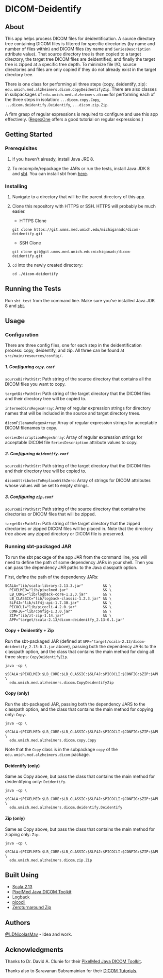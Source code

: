 # DICOM-Deidentify


## About

This app helps process DICOM files for deidentification. A source directory tree containing DICOM files is filtered for specific directories (by name and number of files within) and DICOM files (by name and `SeriesDescription` attribute value). That source directory tree is then copied to a target directory, the target tree DICOM files are deidentified, and finally the target tree is zipped at a specific tree depth. To minimize file I/O, source directories and files are only copied if they do not already exist in the target directory tree. 

There is one class for performing all three steps (copy, deidentify, zip): `edu.umich.med.alzheimers.dicom.CopyDeidentifyZip`. There are also classes in subpackages of `edu.umich.med.alzheimers.dicom` for performing each of the three steps in isolation: `...dicom.copy.Copy`, `...dicom.deidentify.Deidentify`, `...dicom.zip.Zip`. 

A firm grasp of regular expressions is required to configure and use this app effectively. ([RegexOne](https://regexone.com/) offers a good tutorial on regular expressions.)


## Getting Started

### Prerequisites

1. If you haven't already, install Java JRE 8.

2. To recompile/repackage the JARs or run the tests, install Java JDK 8 and [sbt](https://www.scala-sbt.org/index.html). You can install sbt from [here](https://www.scala-sbt.org/release/docs/Setup.html).

### Installing

1. Navigate to a directory that will be the parent directory of this app.

2. Clone this repository with HTTPS or SSH. HTTPS will probably be much easier.

   * HTTPS Clone
   
   ```shell script
   git clone https://git.umms.med.umich.edu/michiganadc/dicom-deidentify.git
   ```

   * SSH Clone

   ```shell script
   git clone git@git.umms.med.umich.edu:michiganadc/dicom-deidentify.git
   ```

3. `cd` into the newly created directory:

   ```shell script
   cd ./dicom-deidentify
   ```


## Running the Tests

Run `sbt test` from the command line. Make sure you've installed Java JDK 8 and [sbt](https://www.scala-sbt.org/index.html).


## Usage

### Configuration

There are three config files, one for each step in the deidentification process: copy, deidentify, and zip. All three can be found at `src/main/resources/config/`.

##### 1. Configuring `copy.conf`

`sourceDirPathStr`: Path string of the source directory that contains all the DICOM files you want to copy.

`targetDirPathStr`: Path string of the target directory that the DICOM files and their directory tree will be copied to.

`intermedDirsRegexArray`: Array of regular expression strings for directory names that will be included in the source and target directory trees.

`dicomFilenameRegexArray`: Array of regular expression strings for acceptable DICOM filenames to copy.

`seriesDescriptionRegexArray`: Array of regular expression strings for acceptable DICOM file `SeriesDescription` attribute values to copy.

##### 2. Configuring `deidentify.conf`

`sourceDirPathStr`: Path string of the target directory that the DICOM files and their directory tree will be copied to.

`dicomAttributesToReplaceWithZero`: Array of strings for DICOM attributes whose values will be set to empty strings.

##### 3. Configuring `zip.conf`

`sourceDirPathStr`: Path string of the source directory that contains the directories or DICOM files that will be zipped.

`targetDirPathStr`: Path string of the target directory that the zipped directories or zipped DICOM files will be placed in. Note that the directory tree above any zipped directory or DICOM file is preserved.


### Running sbt-packaged JAR

To run the sbt package of the app JAR from the command line, you will need to define the path of some dependency JARs in your shell. Then you can pass the dependency JAR paths to the Java classpath option.

First, define the path of the dependency JARs:

   ```shell script
   SCALA="lib/scala-library-2.13.3.jar"         && \
     PIXELMED="lib/pixelmed.jar"                && \
     LB_CORE="lib/logback-core-1.2.3.jar"       && \
     LB_CLASSIC="lib/logback-classic-1.2.3.jar" && \
     SLF4J="lib/slf4j-api-1.7.30.jar"           && \
     PICOCLI="lib/picocli-4.2.0.jar"            && \
     CONFIG="lib/config-1.3.0.jar"              && \
     ZIP="lib/zt-zip-1.14.jar"                  && \
     APP="target/scala-2.13/dicom-deidenitfy_2.13-0.1.jar"
   ```

#### Copy + Deidentify + Zip

Run the sbt-packaged JAR (defined at `APP="target/scala-2.13/dicom-deidentify_2.13-0.1.jar` above),  passing both the dependency JARs to the classpath option, and the class that contains the main method for doing all three steps: `CopyDeidentifyZip`.

   ```shell script
   java -cp \
     $SCALA:$PIXELMED:$LB_CORE:$LB_CLASSIC:$SLF4J:$PICOCLI:$CONFIG:$ZIP:$APP \
     edu.umich.med.alzheimers.dicom.CopyDeidentifyZip
   ```

#### Copy (only)

Run the sbt-packaged JAR, passing both the dependency JARS to the classpath option, and the class that contains the main method for copying only: `Copy`.

   ```shell script
   java -cp \
     $SCALA:$PIXELMED:$LB_CORE:$LB_CLASSIC:$SLF4J:$PICOCLI:$CONFIG:$ZIP:$APP \
     edu.umich.med.alzheimers.dicom.copy.Copy
   ```

Note that the `Copy` class is in the subpackage `copy` of the `edu.umich.med.alzheimers.dicom` package.

#### Deidentify (only)

Same as Copy above, but pass the class that contains the main method for deidentifying only: `Deidentify`.

   ```shell script
   java -cp \
     $SCALA:$PIXELMED:$LB_CORE:$LB_CLASSIC:$SLF4J:$PICOCLI:$CONFIG:$ZIP:$APP \
     edu.umich.med.alzheimers.dicom.deidentify.Deidentify
   ```

#### Zip (only)

Same as Copy above, but pass the class that contains the main method for zipping only: `Zip`.

   ```shell script
   java -cp \
     $SCALA:$PIXELMED:$LB_CORE:$LB_CLASSIC:$SLF4J:$PICOCLI:$CONFIG:$ZIP:$APP \
     edu.umich.med.alzheimers.dicom.zip.Zip
   ```


## Built Using

* [Scala 2.13](https://www.scala-lang.org/)
* [PixelMed Java DICOM Toolkit](https://www.pixelmed.com/dicomtoolkit.html)
* [Logback](http://logback.qos.ch/)
* [picocli](https://picocli.info/)
* [Zeroturnaround Zip](https://github.com/zeroturnaround/zt-zip)


## Authors

[@LDNicolasMay](https://github.com/ldnicolasmay) - Idea and work.


## Acknowledgments

Thanks to Dr. David A. Clunie for their [PixelMed Java DICOM Toolkit](https://www.pixelmed.com/dicomtoolkit.html).

Thanks also to Saravanan Subramainian for their [DICOM Tutorials](https://saravanansubramanian.com/dicomtutorials/).
